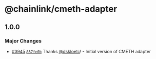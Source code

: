# @chainlink/cmeth-adapter

## 1.0.0

### Major Changes

- [#3945](https://github.com/smartcontractkit/external-adapters-js/pull/3945) [`857fe0b`](https://github.com/smartcontractkit/external-adapters-js/commit/857fe0b7f6acedff37137ae548e6321b39d85f64) Thanks [@dskloetc](https://github.com/dskloetc)! - Initial version of CMETH adapter
